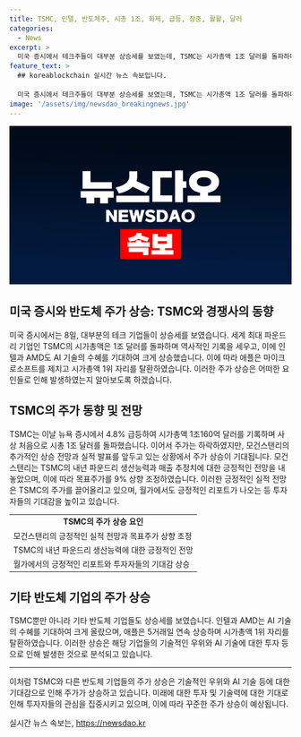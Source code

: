 ```yaml
---
title: TSMC, 인텔, 반도체주, 시총 1조, 화제, 급등, 장중, 활활, 달러
categories:
  - News
excerpt: >
  미국 증시에서 테크주들이 대부분 상승세를 보였는데, TSMC는 시가총액 1조 달러를 돌파하며 역사상 최초로 1조 달러 클럽에 가입했다. 또한, TSMC의 주가는 80% 이상 올랐고, 모건스탠리 보고서도 추가적 상승을 예상하며 목표주가를 9% 상향 조정했다. 이에 엔비디아와 AMD도 상승하며, 애플은 마이크로소프트를 제치고 1위 시가총액 기업으로 복귀했다. 또한, 반도체 장비사인 네덜란드 ASML의 주가도 상승했으며, 월가는 인텔과 AMD가 AI 기업을 따라잡을 것으로 예상하고 있다.
feature_text: >
  ## koreablockchain 실시간 뉴스 속보입니다.

  미국 증시에서 테크주들이 대부분 상승세를 보였는데, TSMC는 시가총액 1조 달러를 돌파하며 역사상 최초로 1조 달러 클럽에 가입했다. 또한, TSMC의 주가는 80% 이상 올랐고, 모건스탠리 보고서도 추가적 상승을 예상하며 목표주가를 9% 상향 조정했다. 이에 엔비디아와 AMD도 상승하며, 애플은 마이크로소프트를 제치고 1위 시가총액 기업으로 복귀했다. 또한, 반도체 장비사인 네덜란드 ASML의 주가도 상승했으며, 월가는 인텔과 AMD가 AI 기업을 따라잡을 것으로 예상하고 있다.
image: '/assets/img/newsdao_breakingnews.jpg'
---
```


<p><img src="/assets/img/newsdao_breakingnews.jpg" alt="koreablockchain 속보" /></p>

<h2 data-ke-size="size26">미국 증시와 반도체 주가 상승: TSMC와 경쟁사의 동향</h2>

<p data-ke-size="size16">미국 증시에서는 8일, 대부분의 테크 기업들이 상승세를 보였습니다. 세계 최대 파운드리 기업인 TSMC의 시가총액은 1조 달러를 돌파하며 역사적인 기록을 세우고, 이에 인텔과 AMD도 AI 기술의 수혜를 기대하여 크게 상승했습니다. 이에 따라 애플은 마이크로소프트를 제치고 시가총액 1위 자리를 탈환하였습니다. 이러한 주가 상승은 어떠한 요인들로 인해 발생하였는지 알아보도록 하겠습니다.</p>

<h2 data-ke-size="size26">TSMC의 주가 동향 및 전망</h2>

<p data-ke-size="size16">TSMC는 이날 뉴욕 증시에서 4.8% 급등하여 시가총액 1조160억 달러를 기록하며 사상 처음으로 시총 1조 달러를 돌파했습니다. 이어서 주가는 하락하였지만, 모건스탠리의 추가적인 상승 전망과 실적 발표를 앞두고 있는 상황에서 주가 상승이 기대됩니다. 모건스탠리는 TSMC의 내년 파운드리 생산능력과 매출 추정치에 대한 긍정적인 전망을 내놓았으며, 이에 따라 목표주가를 9% 상향 조정하였습니다. 이러한 긍정적인 실적 전망은 TSMC의 주가를 끌어올리고 있으며, 월가에서도 긍정적인 리포트가 나오는 등 투자자들의 기대감을 높이고 있습니다.</p>

<table>
    <tr>
        <td style="text-align: center; height: 17px;"><b>TSMC의 주가 상승 요인</b></td>
    </tr>
    <tr>
        <td style="height: 17px;">모건스탠리의 긍정적인 실적 전망과 목표주가 상향 조정</td>
    </tr>
    <tr>
        <td style="height: 17px;">TSMC의 내년 파운드리 생산능력에 대한 긍정적인 전망</td>
    </tr>
    <tr>
        <td style="height: 17px;">월가에서의 긍정적인 리포트와 투자자들의 기대감 상승</td>
    </tr>
</table>

<h2 data-ke-size="size26">기타 반도체 기업의 주가 상승</h2>

<p data-ke-size="size16">TSMC뿐만 아니라 기타 반도체 기업들도 상승세를 보였습니다. 인텔과 AMD는 AI 기술의 수혜를 기대하여 크게 올랐으며, 애플은 5거래일 연속 상승하며 시가총액 1위 자리를 탈환하였습니다. 이러한 상승은 해당 기업들의 기술적인 우위와 AI 기술에 대한 투자 등으로 인해 발생한 것으로 분석되고 있습니다.</p>

<hr>

<p data-ke-size="size16">이처럼 TSMC와 다른 반도체 기업들의 주가 상승은 기술적인 우위와 AI 기술 등에 대한 기대감으로 인해 주가가 상승하고 있습니다. 미래에 대한 투자 및 기술력에 대한 기대로 인해 투자자들의 관심을 집중시키고 있으며, 이에 따라 꾸준한 주가 상승이 예상됩니다.</p>
실시간 뉴스 속보는, <a href="https://newsdao.kr" rel="dofollow">https://newsdao.kr</a>


